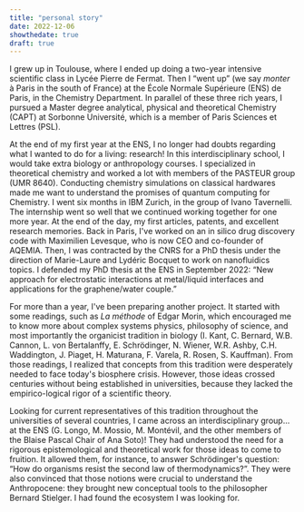 ```yaml
---
title: "personal story"
date: 2022-12-06
showthedate: true
draft: true
---
```


I grew up in Toulouse, where I ended up doing a two-year intensive scientific class in Lycée Pierre de Fermat. Then I “went up” (we say _monter_ à Paris in the south of France) at the École Normale Supérieure (ENS) de Paris, in the Chemistry Department. In parallel of these three rich years, I pursued a Master degree analytical, physical and theoretical Chemistry (CAPT) at Sorbonne Université, which is a member of Paris Sciences et Lettres (PSL).

At the end of my first year at the ENS, I no longer had doubts regarding what I wanted to do for a living: research! In this interdisciplinary school, I would take extra biology or anthropology courses. I specialized in theoretical chemistry and worked a lot with members of the PASTEUR group (UMR 8640). Conducting chemistry simulations on classical hardwares made me want to understand the promises of quantum computing for Chemistry. I went six months in IBM Zurich, in the group of Ivano Tavernelli. The internship went so well that we continued working together for one more year. At the end of the day, my first articles, patents, and excellent research memories. Back in Paris, I've worked on an in silico drug discovery code with Maximilien Levesque, who is now CEO and co-founder of AQEMIA. Then, I was contracted by the CNRS for a PhD thesis under the direction of Marie-Laure and Lydéric Bocquet to work on nanofluidics topics. I defended my PhD thesis at the ENS in September 2022: “New approach for electrostatic interactions at metal/liquid interfaces and applications for the graphene/water couple.”

For more than a year, I've been preparing another project. It started with some readings, such as _La méthode_ of Edgar Morin, which encouraged me to know more about complex systems physics, philosophy of science, and most importantly the organicist tradition in biology (I. Kant, C. Bernard, W.B. Cannon, L. von Bertalanffy, E. Schrödinger, N. Wiener, W.R. Ashby, C.H. Waddington, J. Piaget, H. Maturana, F. Varela, R. Rosen, S. Kauffman). From those readings, I realized that concepts from this tradition were desperately needed to face today's biosphere crisis. However, those ideas crossed centuries without being established in universities, because they lacked the empirico-logical rigor of a scientific theory.

Looking for current representatives of this tradition throughout the universities of several countries, I came across an interdisciplinary group... at the ENS (G. Longo, M. Mossio, M. Montévil, and the other members of the Blaise Pascal Chair of Ana Soto)! They had understood the need for a rigorous epistemological and theoretical work for those ideas to come to fruition. It allowed them, for instance, to answer Schrödinger's question: “How do organisms resist the second law of thermodynamics?”. They were also convinced that those notions were crucial to understand the Anthropocene: they brought new conceptual tools to the philosopher Bernard Stielger. I had found the ecosystem I was looking for.